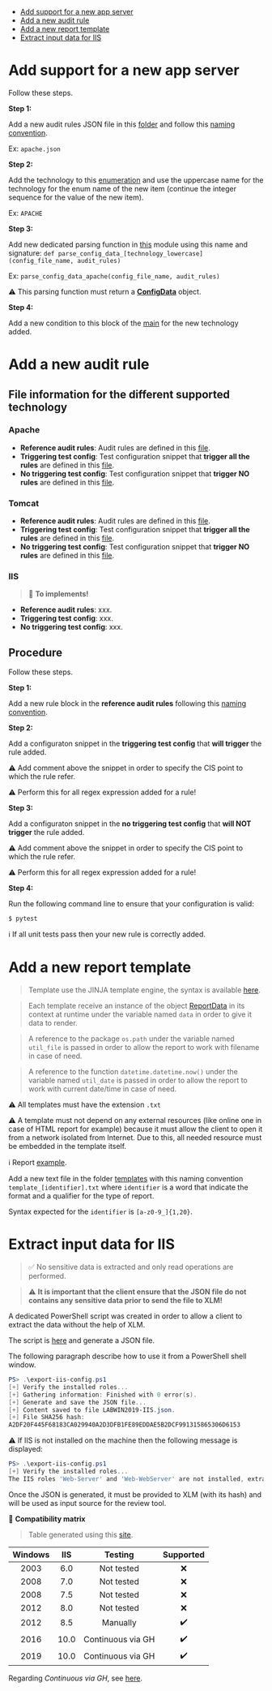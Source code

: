 - [Add support for a new app server](#Add-support-for-a-new-app-server)
- [Add a new audit rule](#add-a-new-audit-rule)
- [Add a new report template](#add-a-new-report-template)
- [Extract input data for IIS](#extract-input-data-for-iis)

# Add support for a new app server

Follow these steps.

**Step 1:**

Add a new audit rules JSON file in this [folder](references) and follow this [naming convention](Architecture.md#rules-configuration-convention).

Ex: `apache.json`

**Step 2:**

Add the technology to this [enumeration](common/server_type.py) and use the uppercase name for the technology for the enum name of the new item (continue the integer sequence for the value of the new item).

Ex: `APACHE`

**Step 3:**

Add new dedicated parsing function in [this](parsing/parser.py) module using this name and signature: `def parse_config_data_[technology_lowercase](config_file_name, audit_rules)`

Ex: `parse_config_data_apache(config_file_name, audit_rules)`

:warning: This parsing function must return a **[ConfigData](common/config_data.py)** object.

**Step 4:**

Add a new condition to this block of the [main](main.py#L36) for the new technology added. 

# Add a new audit rule

## File information for the different supported technology

### Apache

- **Reference audit rules**: Audit rules are defined in this [file](references/apache.json).
- **Triggering test config**: Test configuration snippet that **trigger all the rules** are defined in this [file](tests/data/apache_test_config_all_issues.conf).
- **No triggering test config**: Test configuration snippet that **trigger NO rules** are defined in this [file](tests/data/apache_test_config_no_issue.conf).

### Tomcat

- **Reference audit rules**: Audit rules are defined in this [file](references/tomcat.json).
- **Triggering test config**: Test configuration snippet that **trigger all the rules** are defined in this [file](tests/data/tomcat_test_config_all_issues.xml).
- **No triggering test config**: Test configuration snippet that **trigger NO rules** are defined in this [file](tests/data/tomcat_test_config_no_issue.xml).

### IIS

> :construction_worker: **To implements!**

- **Reference audit rules**: xxx.
- **Triggering test config**: xxx.
- **No triggering test config**: xxx.

## Procedure

Follow these steps.

**Step 1:**

Add a new rule block in the **reference audit rules** following this [naming convention](Architecture.md#rules-configuration-convention).

**Step 2:**

Add a configuraton snippet in the **triggering test config** that **will trigger** the rule added.

:warning: Add comment above the snippet in order to specify the CIS point to which the rule refer.

:warning: Perform this for all regex expression added for a rule!

**Step 3:**

Add a configuraton snippet in the **no triggering test config** that **will NOT trigger** the rule added.

:warning: Add comment above the snippet in order to specify the CIS point to which the rule refer.

:warning: Perform this for all regex expression added for a rule!

**Step 4:**

Run the following command line to ensure that your configuration is valid:

```shell
$ pytest
```

:information_source: If all unit tests pass then your new rule is correctly added.

# Add a new report template

> Template use the JINJA template engine, the syntax is available [here](https://jinja.palletsprojects.com/en/2.11.x/templates/).

> Each template receive an instance of the object [ReportData](common/report_data.py) in its context at runtime under the variable named `data` in order to give it data to render. 
 
> A reference to the package `os.path` under the variable named `util_file` is passed in order to allow the report to work with filename in case of need.

> A reference to the function `datetime.datetime.now()` under the variable named `util_date` is passed in order to allow the report to work with current date/time in case of need.

:warning: All templates must have the extension `.txt`

:warning: A template must not depend on any external resources (like online one in case of HTML report for example) because it must allow the client to open it from a network isolated from Internet. Due to this, all needed resource must be embedded in the template itself.

:information_source: Report [example](templates/template_html.txt).

Add a new text file in the folder [templates](templates) with this naming convention `template_[identifier].txt` where `identifier` is a word that indicate the format and a qualifier for the type of report.

Syntax expected for the `identifier` is `[a-z0-9_]{1,20}`.

# Extract input data for IIS

> :white_check_mark: No sensitive data is extracted and only read operations are performed.

> :warning: **It is important that the client ensure that the JSON file do not contains any sensitive data prior to send the file to XLM!**

A dedicated PowerShell script was created in order to allow a client to extract the data without the help of XLM.

The script is [here](references/export-iis-config.ps1) and generate a JSON file.

The following paragraph describe how to use it from a PowerShell shell window.

```powershell
PS> .\export-iis-config.ps1
[+] Verify the installed roles...
[+] Gathering information: Finished with 0 error(s).
[+] Generate and save the JSON file...
[+] Content saved to file LABWIN2019-IIS.json.
[+] File SHA256 hash:
A2DF20F445F68183CA029940A2D3DFB1FE89EDDAE5B2DCF991315865306D6153
```

:warning: If IIS is not installed on the machine then the following message is displayed:

```powershell
PS> .\export-iis-config.ps1
[+] Verify the installed roles...
The IIS roles 'Web-Server' and 'Web-WebServer' are not installed, extraction cancelled!
```

Once the JSON is generated, it must be provided to XLM (with its hash) and will be used as input source for the review tool.

:pushpin: **Compatibility matrix**

> Table generated using this [site](https://www.tablesgenerator.com/markdown_tables).

|    Windows   |  IIS |      Testing      |       Supported         |
|:------------:|:----:|:-----------------:|:-----------------------:|
| 2003         | 6.0  | Not tested        | :x:                     |
| 2008         | 7.0  | Not tested        | :x:                     |
| 2008         | 7.5  | Not tested        | :x:                     |
| 2012         | 8.0  | Not tested        | :x:                     |
| 2012         | 8.5  | Manually          | :heavy_check_mark:      |
| 2016         | 10.0 | Continuous via GH | :heavy_check_mark:      |
| 2019         | 10.0 | Continuous via GH | :heavy_check_mark:      |

Regarding *Continuous via GH*, see [here](https://github.com/ExcelliumSA/WebServerSecureConfigurationReviewAutomationTool/actions?query=workflow%3Atest_iis_config_extraction).